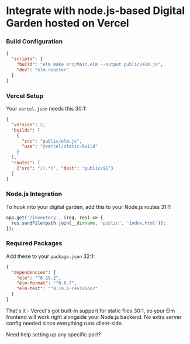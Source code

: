 # Integrate with node.js-based Digital Garden hosted on Vercel

### Build Configuration

```json
{
  "scripts": {
    "build": "elm make src/Main.elm --output public/elm.js",
    "dev": "elm reactor"
  }
}
```

### Vercel Setup

Your `vercel.json` needs this 30:1:

```json
{
  "version": 2,
  "builds": [
    {
      "src": "public/elm.js",
      "use": "@vercel/static-build"
    }
  ],
  "routes": [
    {"src": "/(.*)", "dest": "public/$1"}
  ]
}
```

### Node.js Integration

To hook into your digital garden, add this to your Node.js routes 31:1:

```javascript
app.get('/inventory', (req, res) => {
  res.sendFile(path.join(__dirname, 'public', 'index.html'));
});
```

### Required Packages

Add these to your `package.json` 32:1:

```json
{
  "dependencies": {
    "elm": "^0.19.2",
    "elm-format": "^0.8.7",
    "elm-test": "^0.19.1-revision7"
  }
}
```

That's it - Vercel's got built-in support for static files 30:1, so your Elm frontend will work right alongside your Node.js backend. No extra server config needed since everything runs client-side.

Need help setting up any specific part?